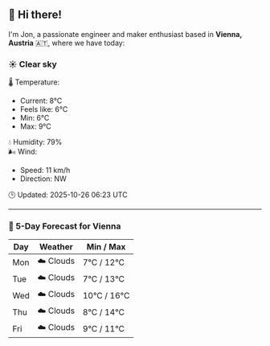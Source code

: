 ## 👋 Hi there!

I'm Jon, a passionate engineer and maker enthusiast based in **Vienna, Austria** 🇦🇹, where we have today:

### ☀️ Clear sky 

🌡️ Temperature: 
* Current: 8°C
* Feels like: 6°C
* Min: 6°C 
* Max: 9°C  

💧 Humidity: 79%  
🌬️ Wind: 
* Speed: 11 km/h 
* Direction: NW  

🕒 Updated: 2025-10-26 06:23 UTC

---

### 📅 5-Day Forecast for Vienna

| Day | Weather | Min / Max |
|-----|---------|------------|
| Mon | ☁️ Clouds | 7°C / 12°C |
| Tue | ☁️ Clouds | 7°C / 13°C |
| Wed | ☁️ Clouds | 10°C / 16°C |
| Thu | ☁️ Clouds | 8°C / 14°C |
| Fri | ☁️ Clouds | 9°C / 11°C |

